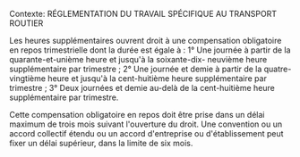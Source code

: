 Contexte: RÉGLEMENTATION DU TRAVAIL SPÉCIFIQUE AU TRANSPORT ROUTIER

Les heures supplémentaires ouvrent droit à une compensation obligatoire en repos trimestrielle dont la durée est égale à : 1° Une journée à partir de la quarante-et-unième heure et jusqu'à la soixante-dix- neuvième heure supplémentaire par trimestre ; 2° Une journée et demie à partir de la quatre-vingtième heure et jusqu'à la cent-huitième heure supplémentaire par trimestre ; 3° Deux journées et demie au-delà de la cent-huitième heure supplémentaire par trimestre.

Cette compensation obligatoire en repos doit être prise dans un délai maximum de trois mois suivant l'ouverture du droit. Une convention ou un accord collectif étendu ou un accord d'entreprise ou d'établissement peut fixer un délai supérieur, dans la limite de six mois.
